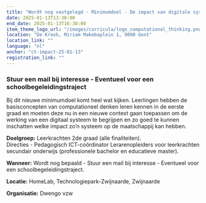 ```yaml
---
title: "Wordt nog vastgelegd - Minimumdoel - De impact van digitale systemen op de maatschappij vanuit principes van computationeel denken"
date: 2025-01-13T13:30:00
end_date: 2025-01-13T16:30:00
item_theme_logo_url: "/images/curricula/logo_computational_thinking.png"
location: "De Krook, Miriam Makebaplein 1, 9000 Gent"
location_link: ""
language: "nl"
anchor: "ct-impact-25-01-13"
registration_link: ""
---
```

###  Stuur een mail bij interesse - Eventueel voor een schoolbegeleidingstraject


Bij dit nieuwe minimumdoel komt heel wat kijken. Leerlingen hebben de basisconcepten van computationeel denken leren kennen in de eerste graad en moeten deze nu in een nieuwe context 
gaan toepassen om de werking van een digitaal systeem te begrijpen en zo goed te kunnen inschatten welke impact zo’n systeem op de maatschappij kan hebben.

**Doelgroep:**
Leerkrachten 2de graad (alle finaliteiten).<br>
Directies - Pedagogisch ICT-coördinator 
Lerarenopleiders voor leerkrachten secundair onderwijs (professionele bachelor en educatieve master).

**Wanneer:** Wordt nog bepaald - Stuur een mail bij interesse - Eventueel voor een schoolbegeleidingstraject.

**Locatie:** HomeLab, Technologiepark-Zwijnaarde, Zwijnaarde

**Organisatie:** Dwengo vzw


